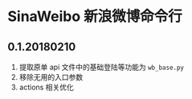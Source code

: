 SinaWeibo 新浪微博命令行
=================

0.1.20180210
------------
1. 提取原单 api 文件中的基础登陆等功能为 `wb_base.py`
2. 移除无用的入口参数
3. actions 相关优化
